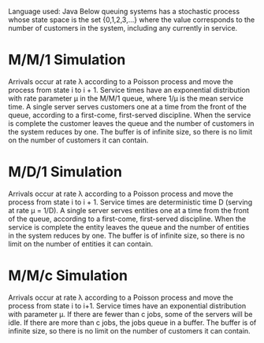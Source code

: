 Language used: Java
Below queuing systems has a stochastic process whose state space is the set {0,1,2,3,...} where the value corresponds to the number of customers in the system, including any currently in service.


# M/M/1 Simulation

Arrivals occur at rate λ according to a Poisson process and move the process from state i to i + 1.
Service times have an exponential distribution with rate parameter μ in the M/M/1 queue, where 1/μ is the mean service time.
A single server serves customers one at a time from the front of the queue, according to a first-come, first-served discipline. When the service is complete the customer leaves the queue and the number of customers in the system reduces by one.
The buffer is of infinite size, so there is no limit on the number of customers it can contain.


# M/D/1 Simulation

Arrivals occur at rate λ according to a Poisson process and move the process from state i to i + 1.
Service times are deterministic time D (serving at rate μ = 1/D).
A single server serves entities one at a time from the front of the queue, according to a first-come, first-served discipline. When the service is complete the entity leaves the queue and the number of entities in the system reduces by one.
The buffer is of infinite size, so there is no limit on the number of entities it can contain.


# M/M/c Simulation

Arrivals occur at rate λ according to a Poisson process and move the process from state i to i+1.
Service times have an exponential distribution with parameter μ. If there are fewer than c jobs, some of the servers will be idle. If there are more than c jobs, the jobs queue in a buffer.
The buffer is of infinite size, so there is no limit on the number of customers it can contain.
